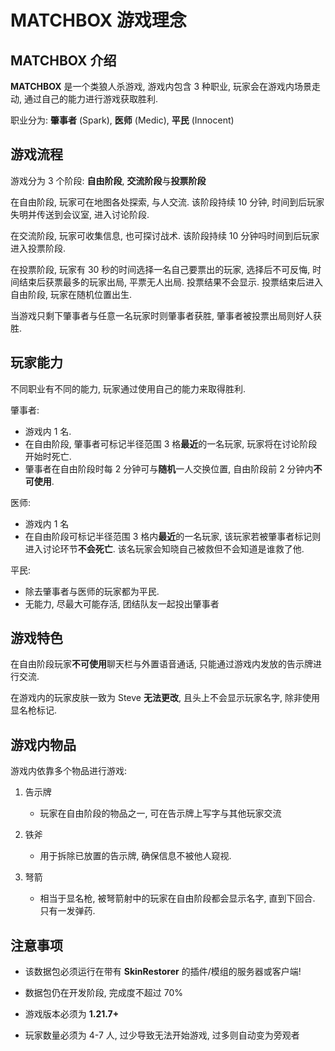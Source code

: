 # MATCHBOX 游戏理念


## MATCHBOX 介绍

**MATCHBOX** 是一个类狼人杀游戏, 游戏内包含 3 种职业, 玩家会在游戏内场景走动, 通过自己的能力进行游戏获取胜利.

职业分为: **肇事者** (Spark), **医师** (Medic), **平民** (Innocent)


## 游戏流程

游戏分为 3 个阶段: **自由阶段**, **交流阶段**与**投票阶段**

在自由阶段, 玩家可在地图各处探索, 与人交流. 该阶段持续 10 分钟, 时间到后玩家失明并传送到会议室, 进入讨论阶段.

在交流阶段, 玩家可收集信息, 也可探讨战术. 该阶段持续 10 分钟吗时间到后玩家进入投票阶段.

在投票阶段, 玩家有 30 秒的时间选择一名自己要票出的玩家, 选择后不可反悔, 时间结束后获票最多的玩家出局, 平票无人出局. 投票结果不会显示. 投票结束后进入自由阶段, 玩家在随机位置出生.

当游戏只剩下肇事者与任意一名玩家时则肇事者获胜, 肇事者被投票出局则好人获胜.


## 玩家能力

不同职业有不同的能力, 玩家通过使用自己的能力来取得胜利.

肇事者:
- 游戏内 1 名.
- 在自由阶段, 肇事者可标记半径范围 3 格**最近**的一名玩家, 玩家将在讨论阶段开始时死亡.
- 肇事者在自由阶段时每 2 分钟可与**随机**一人交换位置, 自由阶段前 2 分钟内**不可使用**.

医师:
- 游戏内 1 名
- 在自由阶段可标记半径范围 3 格内**最近**的一名玩家, 该玩家若被肇事者标记则进入讨论环节**不会死亡**. 该名玩家会知晓自己被救但不会知道是谁救了他.

平民:
- 除去肇事者与医师的玩家都为平民.
- 无能力, 尽最大可能存活, 团结队友一起投出肇事者


## 游戏特色

在自由阶段玩家**不可使用**聊天栏与外置语音通话, 只能通过游戏内发放的告示牌进行交流.

在游戏内的玩家皮肤一致为 Steve **无法更改**, 且头上不会显示玩家名字, 除非使用显名枪标记.


## 游戏内物品

游戏内依靠多个物品进行游戏:

1. 告示牌
    - 玩家在自由阶段的物品之一, 可在告示牌上写字与其他玩家交流

2. 铁斧
    - 用于拆除已放置的告示牌, 确保信息不被他人窥视.

3. 弩箭
    - 相当于显名枪, 被弩箭射中的玩家在自由阶段都会显示名字, 直到下回合. 只有一发弹药.


## 注意事项

- 该数据包必须运行在带有 **SkinRestorer** 的插件/模组的服务器或客户端!

- 数据包仍在开发阶段, 完成度不超过 70%

- 游戏版本必须为 **1.21.7+**

- 玩家数量必须为 4-7 人, 过少导致无法开始游戏, 过多则自动变为旁观者